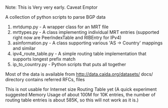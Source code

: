 Note: This is Very very early. Caveat Emptor

A collection of python scripts to parse BGP data
 1. mrtdump.py - A wrapper class for an MRT file
 2. mrttypes.py - A class implementing individual MRT entries (supported right now are PeerIndexTable and RIBEntry for IPv4)
 3. asinformation.py - A class supporting various 'AS -> Country' mappings and similar
 4. ipv4_route_table.py - A simple routing table implementation that supports longest prefix match 
 5. ip_to_country.py - Python scripts that puts all together 

Most of the data is available from http://data.caida.org/datasets/
docs/ directory contains referred RFCs, files

This is not usable for Internet size Routing Table yet (A quick experiment suggested Memory Usage of about 100M for 10K entries, the number of routing table entries is about 585K, so this will not work as it is.)
